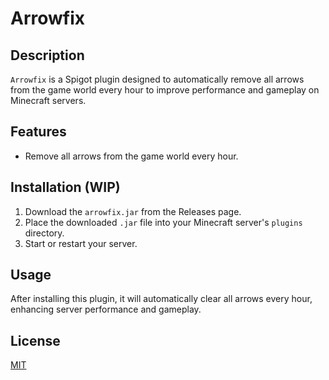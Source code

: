 # Arrowfix

## Description

`Arrowfix` is a Spigot plugin designed to automatically remove all arrows from the game world every hour to improve
performance and gameplay on Minecraft servers.

## Features

- Remove all arrows from the game world every hour.

## Installation (WIP)

1. Download the `arrowfix.jar` from the Releases page.
2. Place the downloaded `.jar` file into your Minecraft server's `plugins` directory.
3. Start or restart your server.

## Usage

After installing this plugin, it will automatically clear all arrows every hour, enhancing server performance and
gameplay.

## License

[MIT](./LICENSE)